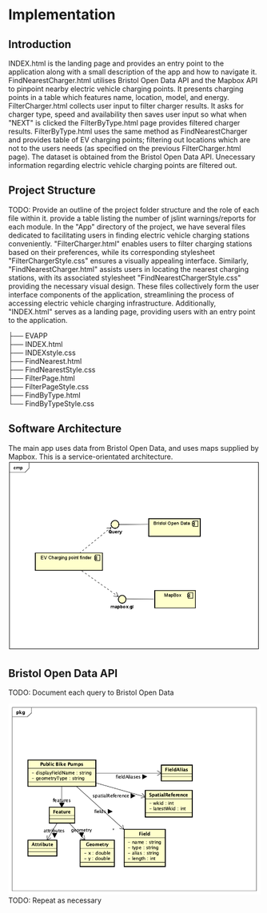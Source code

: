 # Implementation

## Introduction

INDEX.html is the landing page and provides an entry point to the application along with a small description of the app and how to navigate it.
FindNearestCharger.html utilises Bristol Open Data API and the Mapbox API to pinpoint nearby electric vehicle charging points. It presents charging points in a table which features name, location, model, and energy.
FilterCharger.html collects user input to filter charger results. It asks for charger type, speed and availability then saves user input so what when "NEXT" is clicked the FilterByType.html page provides filtered charger results.
FilterByType.html uses the same method as FindNearestCharger and provides table of EV charging points; filtering out locations which are not to the users needs (as specified on the previous FilterCharger.html page).
The dataset is obtained from the Bristol Open Data API. Unecessary information regarding electric vehicle charging points are filtered out.


## Project Structure
TODO: Provide an outline of the project folder structure and the role of each file within it.
provide a table listing the number of jslint warnings/reports for each module.
In the "App" directory of the project, we have several files dedicated to facilitating users in finding electric vehicle charging stations conveniently. "FilterCharger.html" enables users to filter charging stations based on their preferences, while its corresponding stylesheet "FilterChargerStyle.css" ensures a visually appealing interface. Similarly, "FindNearestCharger.html" assists users in locating the nearest charging stations, with its associated stylesheet "FindNearestChargerStyle.css" providing the necessary visual design. These files collectively form the user interface components of the application, streamlining the process of accessing electric vehicle charging infrastructure. Additionally, "INDEX.html" serves as a landing page, providing users with an entry point to the application.

├── EVAPP<br>
    ├── INDEX.html<br>
    ├── INDEXstyle.css<br>
    ├── FindNearest.html<br>
    ├── FindNearestStyle.css<br>
    ├── FilterPage.html<br>
    ├── FilterPageStyle.css<br>
    ├── FindByType.html<br>
    └── FindByTypeStyle.css<br>


## Software Architecture
The main app uses data from Bristol Open Data, and uses maps supplied by Mapbox. This is a service-orientated architecture.
![Insert your component Diagram here](images/EV2.png)

## Bristol Open Data API
TODO: Document each query to Bristol Open Data

![UML Class diagrams representing JSON query results](images/class1.png)
TODO: Repeat as necessary
